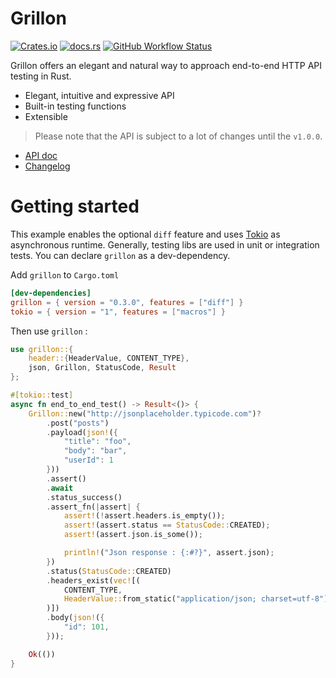 # Grillon

[![Crates.io](https://img.shields.io/crates/v/grillon)](https://crates.io/crates/grillon)
[![docs.rs](https://img.shields.io/docsrs/grillon)](https://docs.rs/grillon/latest/grillon)
[![GitHub Workflow Status](https://img.shields.io/github/workflow/status/theredfish/grillon/Rust%20CI)](https://github.com/theredfish/grillon/actions?query=workflow%3A%22Rust+CI%22+branch%3Amain)

Grillon offers an elegant and natural way to approach end-to-end HTTP API testing in Rust.

- Elegant, intuitive and expressive API
- Built-in testing functions
- Extensible

> Please note that the API is subject to a lot of changes until the `v1.0.0`.

- [API doc](https://docs.rs/grillon/latest/grillon)
- [Changelog](https://github.com/theredfish/grillon/blob/main/CHANGELOG.md)

# Getting started

This example enables the optional `diff` feature and uses [Tokio](https://tokio.rs/) as asynchronous runtime.
Generally, testing libs are used in unit or integration tests. You can declare `grillon` as a dev-dependency.

Add `grillon` to `Cargo.toml`

```toml
[dev-dependencies]
grillon = { version = "0.3.0", features = ["diff"] }
tokio = { version = "1", features = ["macros"] }
```

Then use `grillon` :

```rust
use grillon::{
    header::{HeaderValue, CONTENT_TYPE},
    json, Grillon, StatusCode, Result
};

#[tokio::test]
async fn end_to_end_test() -> Result<()> {
    Grillon::new("http://jsonplaceholder.typicode.com")?
        .post("posts")
        .payload(json!({
            "title": "foo",
            "body": "bar",
            "userId": 1
        }))
        .assert()
        .await
        .status_success()
        .assert_fn(|assert| {
            assert!(!assert.headers.is_empty());
            assert!(assert.status == StatusCode::CREATED);
            assert!(assert.json.is_some());

            println!("Json response : {:#?}", assert.json);
        })
        .status(StatusCode::CREATED)
        .headers_exist(vec![(
            CONTENT_TYPE,
            HeaderValue::from_static("application/json; charset=utf-8"),
        )])
        .body(json!({
            "id": 101,
        }));

    Ok(())
}
```
